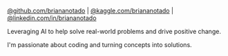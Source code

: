 [@github.com/briananotado](https://github.com/briananotado) | [@kaggle.com/briananotado](https://kaggle.com/briananotado) | [@linkedin.com/in/briananotado](https://linkedin.com/in/briananotado)

Leveraging AI to help solve real-world problems and drive positive change.

I'm passionate about coding and turning concepts into solutions.

<!---
briananotado/briananotado is a ✨ special ✨ repository because its `README.md` (this file) appears on your GitHub profile.
You can click the Preview link to take a look at your changes.
--->
